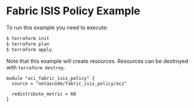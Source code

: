 <!-- BEGIN_TF_DOCS -->
# Fabric ISIS Policy Example

To run this example you need to execute:

```bash
$ terraform init
$ terraform plan
$ terraform apply
```

Note that this example will create resources. Resources can be destroyed with `terraform destroy`.

```hcl
module "aci_fabric_isis_policy" {
  source = "netascode/fabric_isis_policy/aci"

  redistribute_metric = 60
}

```
<!-- END_TF_DOCS -->